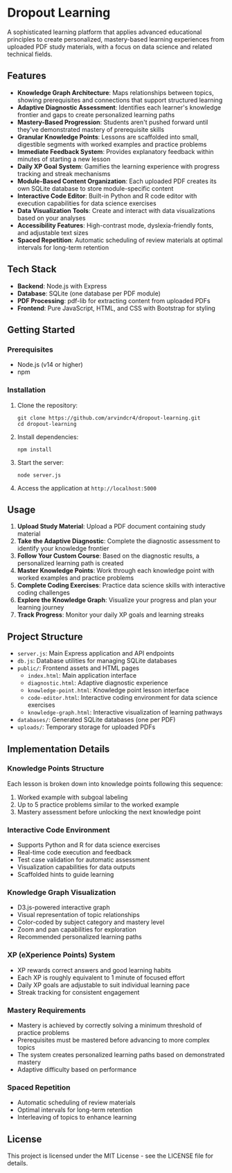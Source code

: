 # Dropout Learning

A sophisticated learning platform that applies advanced educational principles to create personalized, mastery-based learning experiences from uploaded PDF study materials, with a focus on data science and related technical fields.

## Features

- **Knowledge Graph Architecture**: Maps relationships between topics, showing prerequisites and connections that support structured learning
- **Adaptive Diagnostic Assessment**: Identifies each learner's knowledge frontier and gaps to create personalized learning paths
- **Mastery-Based Progression**: Students aren't pushed forward until they've demonstrated mastery of prerequisite skills
- **Granular Knowledge Points**: Lessons are scaffolded into small, digestible segments with worked examples and practice problems
- **Immediate Feedback System**: Provides explanatory feedback within minutes of starting a new lesson
- **Daily XP Goal System**: Gamifies the learning experience with progress tracking and streak mechanisms
- **Module-Based Content Organization**: Each uploaded PDF creates its own SQLite database to store module-specific content
- **Interactive Code Editor**: Built-in Python and R code editor with execution capabilities for data science exercises
- **Data Visualization Tools**: Create and interact with data visualizations based on your analyses
- **Accessibility Features**: High-contrast mode, dyslexia-friendly fonts, and adjustable text sizes
- **Spaced Repetition**: Automatic scheduling of review materials at optimal intervals for long-term retention

## Tech Stack

- **Backend**: Node.js with Express
- **Database**: SQLite (one database per PDF module)
- **PDF Processing**: pdf-lib for extracting content from uploaded PDFs
- **Frontend**: Pure JavaScript, HTML, and CSS with Bootstrap for styling

## Getting Started

### Prerequisites

- Node.js (v14 or higher)
- npm

### Installation

1. Clone the repository:
   ```
   git clone https://github.com/arvindcr4/dropout-learning.git
   cd dropout-learning
   ```

2. Install dependencies:
   ```
   npm install
   ```

3. Start the server:
   ```
   node server.js
   ```

4. Access the application at `http://localhost:5000`

## Usage

1. **Upload Study Material**: Upload a PDF document containing study material
2. **Take the Adaptive Diagnostic**: Complete the diagnostic assessment to identify your knowledge frontier
3. **Follow Your Custom Course**: Based on the diagnostic results, a personalized learning path is created
4. **Master Knowledge Points**: Work through each knowledge point with worked examples and practice problems
5. **Complete Coding Exercises**: Practice data science skills with interactive coding challenges
6. **Explore the Knowledge Graph**: Visualize your progress and plan your learning journey
7. **Track Progress**: Monitor your daily XP goals and learning streaks

## Project Structure

- `server.js`: Main Express application and API endpoints
- `db.js`: Database utilities for managing SQLite databases
- `public/`: Frontend assets and HTML pages
  - `index.html`: Main application interface
  - `diagnostic.html`: Adaptive diagnostic experience
  - `knowledge-point.html`: Knowledge point lesson interface
  - `code-editor.html`: Interactive coding environment for data science exercises
  - `knowledge-graph.html`: Interactive visualization of learning pathways
- `databases/`: Generated SQLite databases (one per PDF)
- `uploads/`: Temporary storage for uploaded PDFs

## Implementation Details

### Knowledge Points Structure

Each lesson is broken down into knowledge points following this sequence:
1. Worked example with subgoal labeling
2. Up to 5 practice problems similar to the worked example
3. Mastery assessment before unlocking the next knowledge point

### Interactive Code Environment

- Supports Python and R for data science exercises
- Real-time code execution and feedback
- Test case validation for automatic assessment
- Visualization capabilities for data outputs
- Scaffolded hints to guide learning

### Knowledge Graph Visualization

- D3.js-powered interactive graph
- Visual representation of topic relationships
- Color-coded by subject category and mastery level
- Zoom and pan capabilities for exploration
- Recommended personalized learning paths

### XP (eXperience Points) System

- XP rewards correct answers and good learning habits
- Each XP is roughly equivalent to 1 minute of focused effort
- Daily XP goals are adjustable to suit individual learning pace
- Streak tracking for consistent engagement

### Mastery Requirements

- Mastery is achieved by correctly solving a minimum threshold of practice problems
- Prerequisites must be mastered before advancing to more complex topics
- The system creates personalized learning paths based on demonstrated mastery
- Adaptive difficulty based on performance

### Spaced Repetition

- Automatic scheduling of review materials
- Optimal intervals for long-term retention
- Interleaving of topics to enhance learning

## License

This project is licensed under the MIT License - see the LICENSE file for details.